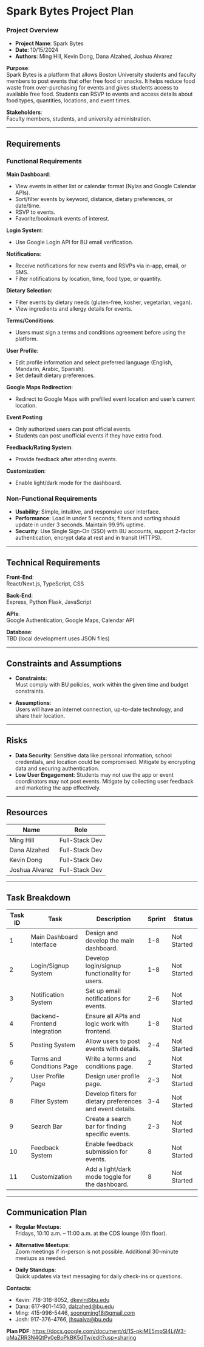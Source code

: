 # Spark Bytes Project Plan

### Project Overview

- **Project Name**: Spark Bytes  
- **Date**: 10/15/2024  
- **Authors**: Ming Hill, Kevin Dong, Dana Alzahed, Joshua Alvarez  

**Purpose**:  
Spark Bytes is a platform that allows Boston University students and faculty members to post events that offer free food or snacks. It helps reduce food waste from over-purchasing for events and gives students access to available free food. Students can RSVP to events and access details about food types, quantities, locations, and event times.

**Stakeholders**:  
Faculty members, students, and university administration.

---

## Requirements

### Functional Requirements

**Main Dashboard**:
- View events in either list or calendar format (Nylas and Google Calendar APIs).
- Sort/filter events by keyword, distance, dietary preferences, or date/time.
- RSVP to events.
- Favorite/bookmark events of interest.

**Login System**:
- Use Google Login API for BU email verification.

**Notifications**:
- Receive notifications for new events and RSVPs via in-app, email, or SMS.
- Filter notifications by location, time, food type, or quantity.

**Dietary Selection**:
- Filter events by dietary needs (gluten-free, kosher, vegetarian, vegan).
- View ingredients and allergy details for events.

**Terms/Conditions**:
- Users must sign a terms and conditions agreement before using the platform.

**User Profile**:
- Edit profile information and select preferred language (English, Mandarin, Arabic, Spanish).
- Set default dietary preferences.

**Google Maps Redirection**:
- Redirect to Google Maps with prefilled event location and user’s current location.

**Event Posting**:
- Only authorized users can post official events.
- Students can post unofficial events if they have extra food.
  
**Feedback/Rating System**:
- Provide feedback after attending events.

**Customization**:
- Enable light/dark mode for the dashboard.

### Non-Functional Requirements

- **Usability**: Simple, intuitive, and responsive user interface.
- **Performance**: Load in under 5 seconds; filters and sorting should update in under 3 seconds. Maintain 99.9% uptime.
- **Security**: Use Single Sign-On (SSO) with BU accounts, support 2-factor authentication, encrypt data at rest and in transit (HTTPS).

---

## Technical Requirements

**Front-End**:  
React/Next.js, TypeScript, CSS

**Back-End**:  
Express, Python Flask, JavaScript

**APIs**:  
Google Authentication, Google Maps, Calendar API

**Database**:  
TBD (local development uses JSON files)

---

## Constraints and Assumptions

- **Constraints**:  
  Must comply with BU policies, work within the given time and budget constraints.
  
- **Assumptions**:  
  Users will have an internet connection, up-to-date technology, and share their location.

---

## Risks

- **Data Security**: Sensitive data like personal information, school credentials, and location could be compromised. Mitigate by encrypting data and securing authentication.
- **Low User Engagement**: Students may not use the app or event coordinators may not post events. Mitigate by collecting user feedback and marketing the app effectively.

---

## Resources

| Name       | Role           |
|------------|----------------|
| Ming Hill  | Full-Stack Dev  |
| Dana Alzahed| Full-Stack Dev  |
| Kevin Dong | Full-Stack Dev  |
| Joshua Alvarez | Full-Stack Dev |

---

## Task Breakdown

| Task ID | Task                        | Description                                                   | Sprint | Status      |
|---------|-----------------------------|---------------------------------------------------------------|--------|-------------|
| 1       | Main Dashboard Interface     | Design and develop the main dashboard.                        | 1-8    | Not Started |
| 2       | Login/Signup System          | Develop login/signup functionality for users.                 | 1-8    | Not Started |
| 3       | Notification System          | Set up email notifications for events.                        | 2-6    | Not Started |
| 4       | Backend-Frontend Integration | Ensure all APIs and logic work with frontend.                 | 1-8    | Not Started |
| 5       | Posting System               | Allow users to post events with details.                      | 2-4    | Not Started |
| 6       | Terms and Conditions Page    | Write a terms and conditions page.                            | 2      | Not Started |
| 7       | User Profile Page            | Design user profile page.                                      | 2-3    | Not Started |
| 8       | Filter System                | Develop filters for dietary preferences and event details.     | 3-4    | Not Started |
| 9       | Search Bar                   | Create a search bar for finding specific events.               | 2-3    | Not Started |
| 10      | Feedback System              | Enable feedback submission for events.                        | 8      | Not Started |
| 11      | Customization                | Add a light/dark mode toggle for the dashboard.               | 8      | Not Started |

---

## Communication Plan

- **Regular Meetups**:  
  Fridays, 10:10 a.m. – 11:00 a.m. at the CDS lounge (6th floor).
  
- **Alternative Meetups**:  
  Zoom meetings if in-person is not possible. Additional 30-minute meetups as needed.
  
- **Daily Standups**:  
  Quick updates via text messaging for daily check-ins or questions.

**Contacts**:  
- Kevin: 718-316-8052, dkevin@bu.edu  
- Dana: 617-901-1450, dalzahed@bu.edu  
- Ming: 415-996-5446, soongming18@gmail.com  
- Josh: 917-376-4766, jhsualva@bu.edu

**Plan PDF**:
https://docs.google.com/document/d/1S-pkiME5mpSl4LjW3-oMaZRR3N4QtPy0eBoPkBK5dTw/edit?usp=sharing
